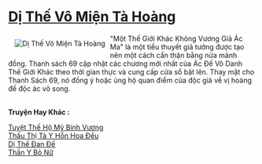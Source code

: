 <a href="https://truyenwiki.net/di-the-vo-mien-ta-hoang.35873/" title="Dị Thế Vô Miện Tà Hoàng"><h1>Dị Thế Vô Miện Tà Hoàng</h1></a><div style="display:table"><img align="right" style="float: left; padding: 10px;" src="https://truyenwiki.net/a/img/str/src/35873.jpg" alt="Dị Thế Vô Miện Tà Hoàng">"Một Thế Giới Khác Không Vương Giả Ác Ma" là một tiểu thuyết giả tưởng được tạo nên một cách cẩn thận bằng nửa mảnh đồng. Thanh sách 69 cập nhật các chương mới nhất của Ác Đế Vô Danh Thế Giới Khác theo thời gian thực và cung cấp cửa sổ bật lên. Thay mặt cho Thanh Sách 69, nó đồng ý hoặc ủng hộ quan điểm của độc giả về vị hoàng đế độc ác vô song.</div><p><br><b>Truyện Hay Khác :</b></p><a href="https://truyenwiki.net/tuyet-the-ho-my-binh-vuong.36631/" alt="Tuyệt Thế Hộ Mỹ Binh Vương">Tuyệt Thế Hộ Mỹ Binh Vương</a><br/><a href="https://github.com/nownovels/topcv/tree/master/truyenhay/35929" alt="Thấu Thị Tà Y Hỗn Hoa Đều">Thấu Thị Tà Y Hỗn Hoa Đều</a><br/><a href="https://github.com/nownovels/topcv/tree/master/truyenhay/35852" alt="Dị Thế Đan Đế">Dị Thế Đan Đế</a><br/><a href="https://sangtacviet.wordpress.com/2020/10/22/than-y-bo-nu/" alt="Thần Y Bỏ Nữ">Thần Y Bỏ Nữ</a><br/>